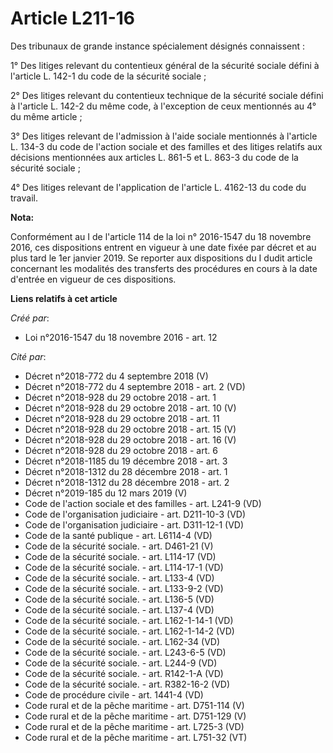 # Article L211-16

Des tribunaux de grande instance spécialement désignés connaissent : 

1° Des litiges relevant du contentieux général de la sécurité sociale défini à l'article L. 142-1 du code de la sécurité
sociale ; 

2° Des litiges relevant du contentieux technique de la sécurité sociale défini à l'article L. 142-2 du même code, à
l'exception de ceux mentionnés au 4° du même article ; 

3° Des litiges relevant de l'admission à l'aide sociale mentionnés à l'article L. 134-3 du code de l'action sociale et des
familles et des litiges relatifs aux décisions mentionnées aux articles L. 861-5 et L. 863-3 du code de la sécurité
sociale ; 

4° Des litiges relevant de l'application de l'article L. 4162-13 du code du travail.

**Nota:**

Conformément au I de l'article 114 de la loi n° 2016-1547 du 18 novembre 2016, ces dispositions entrent en vigueur à une date
fixée par décret et au plus tard le 1er janvier 2019. Se reporter aux dispositions du I dudit article concernant les
modalités des transferts des procédures en cours à la date d'entrée en vigueur de ces dispositions.

**Liens relatifs à cet article**

_Créé par_:

  - Loi n°2016-1547 du 18 novembre 2016 - art. 12

_Cité par_:

  - Décret n°2018-772 du 4 septembre 2018 (V)
  - Décret n°2018-772 du 4 septembre 2018 - art. 2 (VD)
  - Décret n°2018-928 du 29 octobre 2018 - art. 1
  - Décret n°2018-928 du 29 octobre 2018 - art. 10 (V)
  - Décret n°2018-928 du 29 octobre 2018 - art. 11
  - Décret n°2018-928 du 29 octobre 2018 - art. 15 (V)
  - Décret n°2018-928 du 29 octobre 2018 - art. 16 (V)
  - Décret n°2018-928 du 29 octobre 2018 - art. 6
  - Décret n°2018-1185 du 19 décembre 2018 - art. 3
  - Décret n°2018-1312 du 28 décembre 2018 - art. 1
  - Décret n°2018-1312 du 28 décembre 2018 - art. 2
  - Décret n°2019-185 du 12 mars 2019 (V)
  - Code de l'action sociale et des familles - art. L241-9 (VD)
  - Code de l'organisation judiciaire - art. D211-10-3 (VD)
  - Code de l'organisation judiciaire - art. D311-12-1 (VD)
  - Code de la santé publique - art. L6114-4 (VD)
  - Code de la sécurité sociale. - art. D461-21 (V)
  - Code de la sécurité sociale. - art. L114-17 (VD)
  - Code de la sécurité sociale. - art. L114-17-1 (VD)
  - Code de la sécurité sociale. - art. L133-4 (VD)
  - Code de la sécurité sociale. - art. L133-9-2 (VD)
  - Code de la sécurité sociale. - art. L136-5 (VD)
  - Code de la sécurité sociale. - art. L137-4 (VD)
  - Code de la sécurité sociale. - art. L162-1-14-1 (VD)
  - Code de la sécurité sociale. - art. L162-1-14-2 (VD)
  - Code de la sécurité sociale. - art. L162-34 (VD)
  - Code de la sécurité sociale. - art. L243-6-5 (VD)
  - Code de la sécurité sociale. - art. L244-9 (VD)
  - Code de la sécurité sociale. - art. R142-1-A (VD)
  - Code de la sécurité sociale. - art. R382-16-2 (VD)
  - Code de procédure civile - art. 1441-4 (VD)
  - Code rural et de la pêche maritime - art. D751-114 (V)
  - Code rural et de la pêche maritime - art. D751-129 (V)
  - Code rural et de la pêche maritime - art. L725-3 (VD)
  - Code rural et de la pêche maritime - art. L751-32 (VT)
